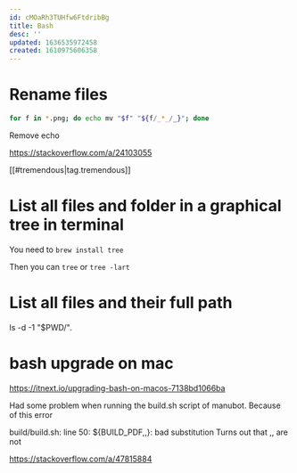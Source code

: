 ```yaml
---
id: cMOaRh3TUHfw6FtdribBg
title: Bash
desc: ''
updated: 1636535972458
created: 1610975606358
---
```


# Rename files

```bash
for f in *.png; do echo mv "$f" "${f/_*_/_}"; done
```

Remove echo 

https://stackoverflow.com/a/24103055

[[#tremendous|tag.tremendous]]

# List all files and folder in a graphical tree in terminal

You need to 
`brew install tree`

Then you can `tree` or `tree -lart`
# List all files and their full path

ls -d -1 "$PWD/"*.*


# bash upgrade on mac

https://itnext.io/upgrading-bash-on-macos-7138bd1066ba

Had some problem when running the build.sh script of manubot.
Because of this error 

build/build.sh: line 50: ${BUILD_PDF,,}: bad substitution
Turns out that ,, are not 

https://stackoverflow.com/a/47815884

